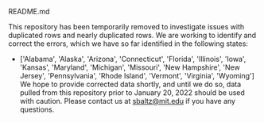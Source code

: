 README.md

This repository has been temporarily removed to investigate issues with duplicated rows and nearly duplicated rows. We are working to identify and correct the errors, which we have so far identified in the following states:
* ['Alabama', 'Alaska', 'Arizona', 'Connecticut', 'Florida',
       'Illinois', 'Iowa', 'Kansas', 'Maryland', 'Michigan', 'Missouri',
       'New Hampshire', 'New Jersey', 'Pennsylvania', 'Rhode Island',
       'Vermont', 'Virginia', 'Wyoming']
We hope to provide corrected data shortly, and until we do so, data pulled from this repository prior to January 20, 2022 should be used with caution. Please contact us at sbaltz@mit.edu if you have any questions.